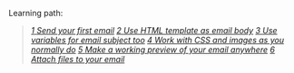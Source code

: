 


Learning path:

> [*1* *Send your first email*](step)
> [*2* *Use HTML template as email body*](step)
> [*3* *Use variables for email subject too*](step)
> [*4* *Work with CSS and images as you normally do*](step)
> [*5* *Make a working preview of your email anywhere*](step)
> [*6* *Attach files to your email*](step)



<link href="//rawgit.com/aurelien-baudet/ogham-katacoda-scenarios/master/resources/styles/tabcontainer.css" rel="stylesheet" type="text/css" />
<link href="//rawgit.com/aurelien-baudet/ogham-katacoda-scenarios/master/resources/styles/steps.css" rel="stylesheet" type="text/css" />
<script src="//rawgit.com/aurelien-baudet/ogham-katacoda-scenarios/master/resources/javascripts/tabcontainer.js" type="text/javascript"></script>
<script src="//rawgit.com/aurelien-baudet/ogham-katacoda-scenarios/master/resources/javascripts/steps.js" type="text/javascript"></script>